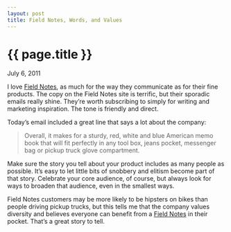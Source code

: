 ```yaml
---
layout: post
title: Field Notes, Words, and Values
---
```


{{ page.title }}
================

<p class="meta">July 6, 2011</p>

<p>I love <a target="_blank" href="http://fieldnotesbrand.com/">Field Notes</a>, as much for the way they communicate as for their fine products. The copy on the Field Notes site is terrific, but their sporadic emails really shine. They&rsquo;re worth subscribing to simply for writing and marketing inspiration. The tone is friendly and direct.</p>
<p>Today&rsquo;s email included a great line that says a lot about the company:</p>
<blockquote>
<p>Overall, it makes for a sturdy, red, white and blue American memo book that will fit perfectly in any tool box, jeans pocket, messenger bag or pickup truck glove compartment.</p>
</blockquote>
<p>Make sure the story you tell about your product includes as many people as possible. It&rsquo;s easy to let little bits of snobbery and elitism become part of that story. Celebrate your core audience, of course, but always look for ways to broaden that audience, even in the smallest ways.</p>
<p>Field Notes customers may be more likely to be hipsters on bikes than people driving pickup trucks, but this tells me that the company values diversity and believes everyone can benefit from a <a target="_blank" href="http://fieldnotesbrand.com/">Field Notes</a> in their pocket. That&rsquo;s a great story to tell.</p>